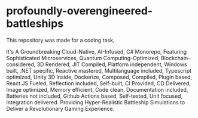 # profoundly-overengineered-battleships

This repository was made for a coding task,

It's A Groundbreaking Cloud-Native, AI-Infused, C# Monorepo, Featuring Sophisticated Microservices, Quantum Computing-Optimized, Blockchain-considered, 3D Rendered, 
JIT Compiled, Platform independent, Windows built, .NET specific, Reactive mastered, Multilanguage included, Typescript optimized, Unity 3D Inside, Dockerize, 
Composed, Compiled, Plugin based, React.JS Fueled, Reflection included, Self-built, CI Provided, CD Delivered, Image optimized, Memory efficient, Code clean, Documentation included,
Batteries not included, Github Actions based, Self-tested, Unit focused, Integration delivered.
Providing Hyper-Realistic Battleship Simulations to Deliver a Revolutionary Gaming Experience.
